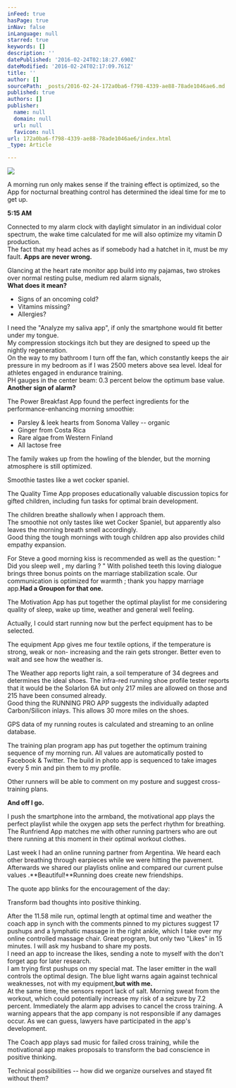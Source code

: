 ```yaml
---
inFeed: true
hasPage: true
inNav: false
inLanguage: null
starred: true
keywords: []
description: ''
datePublished: '2016-02-24T02:18:27.690Z'
dateModified: '2016-02-24T02:17:09.761Z'
title: ''
author: []
sourcePath: _posts/2016-02-24-172a0ba6-f798-4339-ae88-78ade1046ae6.md
published: true
authors: []
publisher:
  name: null
  domain: null
  url: null
  favicon: null
url: 172a0ba6-f798-4339-ae88-78ade1046ae6/index.html
_type: Article

---
```

![](https://the-grid-user-content.s3-us-west-2.amazonaws.com/449071ed-cad9-4656-9e07-98a12f1ed05a.png)

A morning run only makes sense if the training effect is optimized, so the App for nocturnal breathing control has determined the ideal time for me to get up.

**5:15 AM**

Connected to my alarm clock with daylight simulator in an individual color spectrum, the wake time calculated for me will also optimize my vitamin D production.  
The fact that my head aches as if somebody had a hatchet in it, must be my fault. **Apps are never wrong.**

Glancing at the heart rate monitor app build into my pajamas, two strokes over normal resting pulse, medium red alarm signals,  
**What does it mean?**

* Signs of an oncoming cold?
* Vitamins missing?
* Allergies?

I need the "Analyze my saliva app", if only the smartphone would fit better under my tongue.  
My compression stockings itch but they are designed to speed up the nightly regeneration.  
On the way to my bathroom I turn off the fan, which constantly keeps the air pressure in my bedroom as if I was  2500 meters above sea level. Ideal for athletes engaged in endurance training.  
PH gauges in the center beam: 0.3 percent below the optimum base value.  
**Another sign of alarm?**

The Power Breakfast App found the perfect ingredients for the performance-enhancing morning smoothie:

* Parsley & leek hearts from Sonoma Valley -- organic
* Ginger from Costa Rica
* Rare algae from Western Finland
* All lactose free

The family wakes up from the howling of the blender, but the morning atmosphere is still optimized.

Smoothie tastes like a wet cocker spaniel.

The Quality Time App proposes educationally valuable discussion topics for gifted children, including fun tasks for optimal brain development.

The children breathe shallowly when I approach them.  
The smoothie not only tastes like wet Cocker Spaniel, but apparently also leaves the morning breath smell accordingly.  
Good thing the tough mornings with tough children app also provides child empathy expansion.

For Steve a good morning kiss is recommended as well as the question: " Did you sleep well , my darling ? " With polished teeth this loving dialogue brings three bonus points on the marriage stabilization scale. Our communication is optimized for warmth ; thank you happy marriage app.**Had a Groupon for that one.**

The Motivation App has put together the optimal playlist for me considering quality of sleep, wake up time, weather and general well feeling.

Actually, I could start running now but the perfect equipment has to be selected.

The equipment App gives me four textile options, if the temperature is strong, weak or non- increasing and the rain gets stronger. Better even to wait and see how the weather is.

The Weather app reports light rain, a soil temperature of 34 degrees and determines the ideal shoes. The infra-red running shoe profile tester reports that it would be the Solarlon 6A but only 217 miles are allowed on those and 215 have been consumed already.  
Good thing the RUNNING PRO APP suggests the individually adapted Carbon/Silicon inlays. This allows 30 more miles on the shoes.

GPS data of my running routes is calculated and streaming to an online database.

The training plan program app has put together the optimum training sequence of my morning run. All values ​​are automatically posted to Facebook & Twitter. The build in photo app is sequenced to take images every 5 min and pin them to my profile.

Other runners will be able to comment on my posture and suggest cross-training plans.

**And off I go.**

I push the smartphone into the armband, the motivational app plays the perfect playlist while the oxygen app sets the perfect rhythm for breathing.  
The Runfriend App matches me with other running partners who are out there running at this moment in their optimal workout clothes.

Last week I had an online running partner from Argentina. We heard each other breathing through earpieces while we were hitting the pavement.  
Afterwards we shared our playlists online and compared our current pulse values ​​.**Beautiful!**Running does create new friendships.

The quote app blinks for the encouragement of the day:

Transform bad thoughts into positive thinking.

After the 11.58 mile run, optimal length at optimal time and weather the coach app in synch with the comments pinned to my pictures suggest 17 pushups and a lymphatic massage in the right ankle, which I take over my online controlled massage chair. Great program, but only two "Likes" in 15 minutes. I will ask my husband to share my posts.  
I need an app to increase the likes, sending a note to myself with the don't forget app for later research.  
I am trying first pushups on my special mat. The laser emitter in the wall controls the optimal design. The blue light warns again against technical weaknesses, not with my equipment,**but with me.**  
At the same time, the sensors report lack of salt. Morning sweat from the workout, which could potentially increase my risk of a seizure by 7.2 percent. Immediately the alarm app advises to cancel the cross training. A warning appears that the app company is not responsible if any damages occur. As we can guess, lawyers have participated in the app's development.

The Coach app plays sad music for failed cross training, while the motivational app makes proposals to transform the bad conscience in positive thinking.

Technical possibilities -- how did we organize ourselves and stayed fit without them?